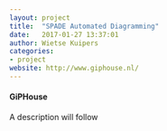 ```yaml
---
layout: project
title:  "SPADE Automated Diagramming"
date:   2017-01-27 13:37:01
author: Wietse Kuipers
categories:
- project
website: http://www.giphouse.nl/
---
```


#### GiPHouse

A description will follow

